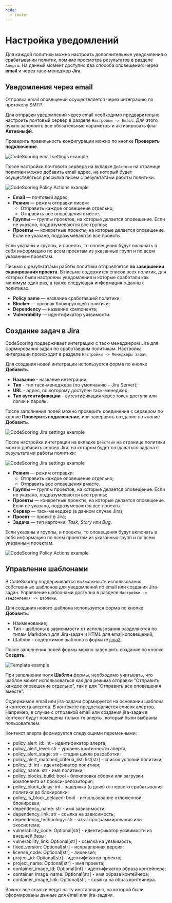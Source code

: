```yaml
---
hide:
  - footer
---
```


# Настройка уведомлений

Для каждой политики можно настроить дополнительные уведомления о срабатывании политик, помимо просмотра результатов в разделе `Алерты`. На данный момент доступно два способа оповещения: через **email** и через таск-менеджер **Jira**.

## Уведомления через email

Отправка email оповещений осуществляется через интеграцию по протоколу SMTP.

Для отправки уведомлений через email необходимо предварительно настроить почтовый сервер в разделе `Настройки -> Email`. Для этого нужно заполнить все обязательные параметры и активировать флаг **Активныфй**.

Проверить правильность конфигурации можно по кнопке **Проверить подключение**.

![CodeScoring email settings example](/assets/img/ru-email-settings.png)

После настройки почтового сервера на вкладке `Действия` на странице политики можно добавить email адрес, на который будет осуществляться рассылка писем с результатами работы политики:

![CodeScoring Policy Actions example](/assets/img/policy_actions_email.png)

- **Email** — почтовый адрес;
- **Режим** — режим отправки писем:
  - Отправить каждое оповещение отдельно;
  - Отправить все оповещения вместе.
- **Группы** — группы проектов, на которые делается оповещение. Если не указано, подразумеваются все группы;
- **Проекты** — конкретные проекты, на которые делается оповещение. Если не указано, подразумеваются все проекты.

Если указаны и группы, и проекты, то оповещения будут включать в себя информацию по всем проектам из указанных групп и по всем указанным проектам.

Письмо с результатами работы политики отправляется **по завершении сканирования проекта**. В письме содержится список всех политик, для которых были настроены уведомления и которые сработали как минимум один раз, а также следующая информация о данных политиках:

- **Policy name** — название сработавшей политики;
- **Blocker** — признак блокирующей политики;
- **Dependency**  — название компонента;
- **Vulnerability** — идентификатор уязвимости.

## Создание задач в Jira

CodeScoring поддерживает интеграцию с таск-менеджером Jira для формирования задач по сработавшим политикам. Настройка интеграции происходит в разделе `Настройки -> Менеджеры задач`.

Для создания новой интеграции используется форма по кнопке **Добавить**.

- **Название** - название интеграции;
- **Тип** - тип таск-менеджера (по умолчанию – Jira Server);
- **URL** - адрес, по которому доступен таск-менеджер;
- **Тип аутентификации** - аутентификация через токен доступа или логин и пароль.

После заполнения полей можно проверить соединение с сервером по кнопке **Проверить подключение**, или завершить создание по кнопке **Добавить**.

![CodeScoring Jira settings example](/assets/img/ru-jira-settings.png)

После настройки интеграции на вкладке `Действия` на странице политики можно добавить сервер Jira, на котором будет создаваться задача с результатами работы политики:

![CodeScoring Jira settings example](/assets/img/policy_actions_task_manager.png)

- **Режим** — режим отправки:
  - Отправить каждое оповещение отдельно;
  - Отправить все оповещения вместе.
- **Группы** — группы проектов, на которые делается оповещение. Если не указано, подразумеваются все группы;
- **Проекты** — конкретные проекты, на которые делается оповещение. Если не указано, подразумеваются все проекты;
- **Сервер** — таск-менеджер (в данном случае Jira);
- **Проект** — проект в Jira;
- **Задача** — тип карточки: *Task*, *Story* или *Bug*.

Если указаны и группы, и проекты, то оповещения будут включать в себя информацию по всем проектам из указанных групп и по всем указанным проектам.

![CodeScoring Policy Actions example](/assets/img/policy_actions.png)

## Управление шаблонами

В CodeScoring поддерживается возможность использования собственных шаблонов для уведомлений по email или создания Jira-задач.
Управление шаблонами доступна в разделе `Настройки -> Уведомления -> Шаблоны`.

Для создания нового шаблона используется форма по кнопке **Добавить**:

- Наименование;
- Тип - шаблоны в зависимости от использования разделяются по типам Markdown для Jira-задач и HTML для email-оповещений;
- Шаблон - содержимое шаблона в формате [jinja2](https://jinja.palletsprojects.com/).

После заполнения полей формы можно завершить создание по кнопке **Создать**.

![Template example](/assets/img/template.png)

При заполнении поля **Шаблон** формы, необходимо учитывать, что шаблон может использоваться как для режима отправки "Отправить каждое оповещение отдельно", так и для "Отправить все оповещения вместе".

Содержимое email или jira-задачи формируется на основании шаблона и контекста алертов.
В контексте предоставляется список алертов. Например, в случае с отправкой email или создания jira-задач в контекст будут помещены только те алерты, который были выбраны пользователем.

Контекст алерта формируется следующими переменными:

- policy_alert_id: int - идентификатор алерта;
- policy_alert_level: str - уровень критичности алерта;
- policy_alert_stage: str - стадии цикла разработки;
- policy_alert_matched_criteria_list: list[str] - список условий политики;
- policy_id: int - идентификатор политики;
- policy_name: str - имя политики;
- policy_blocks_build: bool - блокировка сборки или загрузки компонента из прокси-репозитория;
- policy_block_delay: int - задержка (в днях) от первого срабатывания политики до блокировки;
- policy_is_block_delayed: bool - использование отложенной блокировки;
- dependency_name: str - имя зависимости;
- dependency_link: str - ссылка на зависимость;
- dependency_technology: str - язык программирования или экосистема;
- vulnerability_code: Optional[str] - идентификатор уязвимости из внешней базы;
- vulnerability_link: Optional[str] - ссылка на уязвимость;
- fixed_version: Optional[str] - исправленная версия;
- license_code: Optional[str] - лицензия;
- project_id: Optional[str] - идентификатор проекта;
- project_name: Optional[str] - имя проекта;
- container_image_id: Optional[int] - идентификатор образа контейнера;
- container_image_name: Optional[str] - имя образа контейнера;
- container_image_link: Optional[str] - ссылка на образ контейнера.

Важно: все ссылки ведут на ту инсталляцию, на которой были сформированы данные для email или jira-задачи.

